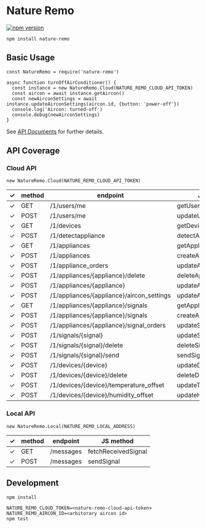 # Nature Remo

[![npm version](https://badge.fury.io/js/nature-remo.svg)](https://badge.fury.io/js/nature-remo)

```
npm install nature-remo
```

## Basic Usage

```
const NatureRemo = require('nature-remo')

async function turnOffAirConditioner() {
  const instance = new NatureRemo.Cloud(NATURE_REMO_CLOUD_API_TOKEN)
  const aircon = await instance.getAircon()
  const newAirconSettings = await instance.updateAirconSettings(aircon.id, {button: 'power-off'})
  console.log('Aircon: turned-off')
  console.debug(newAirconSettings)
}
```

See [API Documents](https://uetchy.github.io/nature-remo/) for further details.

## API Coverage

### Cloud API

```
new NatureRemo.Cloud(NATURE_REMO_CLOUD_API_TOKEN)
```

| ✓   | method | endpoint                                  | JS method               |
| --- | ------ | ----------------------------------------- | ----------------------- |
| ✓   | GET    | /1/users/me                               | getUser                 |
| ✓   | POST   | /1/users/me                               | updateUser              |
| ✓   | GET    | /1/devices                                | getDevices              |
| ✓   | POST   | /1/detectappliance                        | detectAppliance         |
| ✓   | GET    | /1/appliances                             | getAppliances           |
| ✓   | POST   | /1/appliances                             | createAppliance         |
| ✓   | POST   | /1/appliance_orders                       | updateAppliancesOrder   |
| ✓   | POST   | /1/appliances/{appliance}/delete          | deleteAppliance         |
| ✓   | POST   | /1/appliances/{appliance}                 | updateAppliance         |
| ✓   | POST   | /1/appliances/{appliance}/aircon_settings | updateAirconSettings    |
| ✓   | GET    | /1/appliances/{appliance}/signals         | getApplianceSignals     |
| ✓   | POST   | /1/appliances/{appliance}/signals         | createApplianceSignal   |
| ✓   | POST   | /1/appliances/{appliance}/signal_orders   | updateSignalOrders      |
| ✓   | POST   | /1/signals/{signal}                       | updateSignal            |
| ✓   | POST   | /1/signals/{signal}/delete                | deleteSignal            |
| ✓   | POST   | /1/signals/{signal}/send                  | sendSignal              |
| ✓   | POST   | /1/devices/{device}                       | updateDevice            |
| ✓   | POST   | /1/devices/{device}/delete                | deleteDevice            |
| ✓   | POST   | /1/devices/{device}/temperature_offset    | updateTemperatureOffset |
| ✓   | POST   | /1/devices/{device}/humidity_offset       | updateHumidityOffset    |

### Local API

```
new NatureRemo.Local(NATURE_REMO_LOCAL_ADDRESS)
```

| ✓   | method | endpoint  | JS method           |
| --- | ------ | --------- | ------------------- |
| ✓   | GET    | /messages | fetchReceivedSignal |
| ✓   | POST   | /messages | sendSignal          |

## Development

```
npm install

NATURE_REMO_CLOUD_TOKEN=<nature-remo-cloud-api-token>
NATURE_REMO_AIRCON_ID=<arbitorary aircon id>
npm test
```
